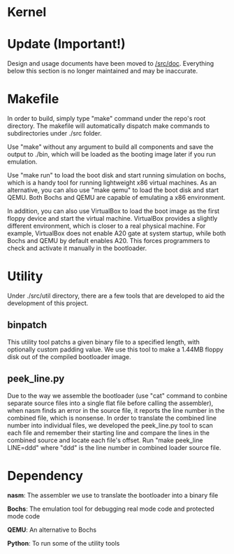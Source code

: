 # Kernel 

Update (Important!)
===================

Design and usage documents have been moved to [/src/doc](src/doc/readme.md). Everything
below this section is no longer maintained and may be inaccurate.

Makefile
========

In order to build, simply type "make" command under the repo's root directory. The makefile will
automatically dispatch make commands to subdirectories under ./src folder.

Use "make" without any argument to build all components and save the output to ./bin, which will be loaded
as the booting image later if you run emulation.

Use "make run" to load the boot disk and start running simulation on bochs, which is a 
handy tool for running lightweight x86 virtual machines. As an alternative, you can also use 
"make qemu" to load the boot disk and start QEMU. Both Bochs and QEMU are capable of emulating
a x86 environment. 

In addition, you can also use VirtualBox to load the boot image as the first floppy device and start 
the virtual machine. VirtualBox provides a slightly different environment, which is closer to a real
physical machine. For example, VirtualBox does not enable A20 gate at system startup, while both Bochs
and QEMU by default enables A20. This forces programmers to check and activate it manually in the bootloader. 

Utility
=======
Under ./src/util directory, there are a few tools that are developed to aid the development of this project.

binpatch
--------
This utility tool patchs a given binary file to a specified length, with optionally custom padding value. 
We use this tool to make a 1.44MB floppy disk out of the compiled bootloader image.

peek\_line.py
------------
Due to the way we assemble the bootloader (use "cat" command to conbine separate source files into a single flat file
before calling the assembler), when nasm finds an error in the source file, it reports the line number in the 
combined file, which is nonsense. In order to translate the combined line number into individual files, we developed
the peek\_line.py tool to scan each file and remember their starting line and compare the lines in the combined
source and locate each file's offset. Run "make peek\_line LINE=ddd" where "ddd" is the line number in combined
loader source file. 

Dependency 
=========

**nasm**: The assembler we use to translate the bootloader into a binary file

**Bochs**: The emulation tool for debugging real mode code and protected mode code

**QEMU**: An alternative to Bochs

**Python**: To run some of the utility tools
